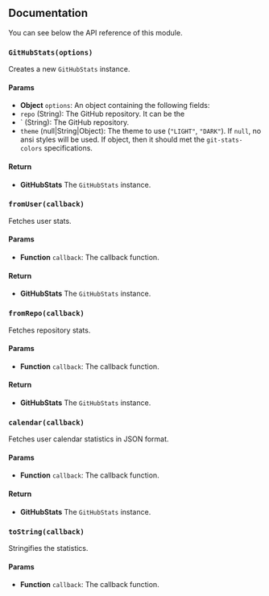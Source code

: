 ## Documentation

You can see below the API reference of this module.

### `GitHubStats(options)`
Creates a new `GitHubStats` instance.

#### Params

- **Object** `options`: An object containing the following fields:
 - `repo` (String): The GitHub repository. It can be the
 - ` (String): The GitHub repository.
 - `theme` (null|String|Object): The theme to use (`"LIGHT"`, `"DARK"`).
   If `null`, no ansi styles will be used. If object, then it should met
   the `git-stats-colors` specifications.

#### Return
- **GitHubStats** The `GitHubStats` instance.

### `fromUser(callback)`
Fetches user stats.

#### Params

- **Function** `callback`: The callback function.

#### Return
- **GitHubStats** The `GitHubStats` instance.

### `fromRepo(callback)`
Fetches repository stats.

#### Params

- **Function** `callback`: The callback function.

#### Return
- **GitHubStats** The `GitHubStats` instance.

### `calendar(callback)`
Fetches user calendar statistics in JSON format.

#### Params

- **Function** `callback`: The callback function.

#### Return
- **GitHubStats** The `GitHubStats` instance.

### `toString(callback)`
Stringifies the statistics.

#### Params

- **Function** `callback`: The callback function.

